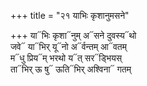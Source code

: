 +++
title = "२१ याभिः कृशानुमसने"

+++
या᳓भिः कृशा᳓नुम् अ᳓सने दुवस्य᳓थो  
जवे᳓ या᳓भिर् यू᳓नो अ᳓र्वन्तम् आ᳓वतम्  
म᳓धु प्रिय᳓म् भरथो य᳓त् सर᳓ड्भियस्  
ता᳓भिर् ऊ षु᳓ ऊति᳓भिर् अश्विना᳓ गतम्